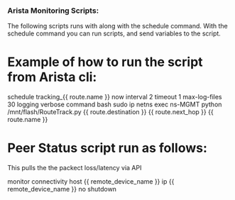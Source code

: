 ### Arista Monitoring Scripts:

The following scripts runs with along with the schedule command.
With the schedule command you can run scripts, and send variables to the script.

# Example of how to run the script from Arista cli:

schedule tracking_{{ route.name }} now interval 2 timeout 1 max-log-files 30 logging verbose command bash sudo ip netns exec ns-MGMT python /mnt/flash/RouteTrack.py {{ route.destination }} {{ route.next_hop }} {{ route.name }}

# Peer Status script run as follows:
This pulls the the packect loss/latency via API

monitor connectivity
host {{ remote_device_name }}
ip {{ remote_device_name }}
no shutdown
